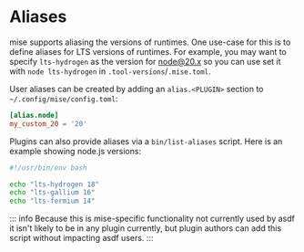 # Aliases

mise supports aliasing the versions of runtimes. One use-case for this is to define aliases for LTS
versions of runtimes. For example, you may want to specify `lts-hydrogen` as the version for <node@20.x>
so you can use set it with `node lts-hydrogen` in `.tool-versions`/`.mise.toml`.

User aliases can be created by adding an `alias.<PLUGIN>` section to `~/.config/mise/config.toml`:

```toml
[alias.node]
my_custom_20 = '20'
```

Plugins can also provide aliases via a `bin/list-aliases` script. Here is an example showing node.js
versions:

```bash
#!/usr/bin/env bash

echo "lts-hydrogen 18"
echo "lts-gallium 16"
echo "lts-fermium 14"
```

::: info
Because this is mise-specific functionality not currently used by asdf it isn't likely to be in any
plugin currently, but plugin authors can add this script without impacting asdf users.
:::
